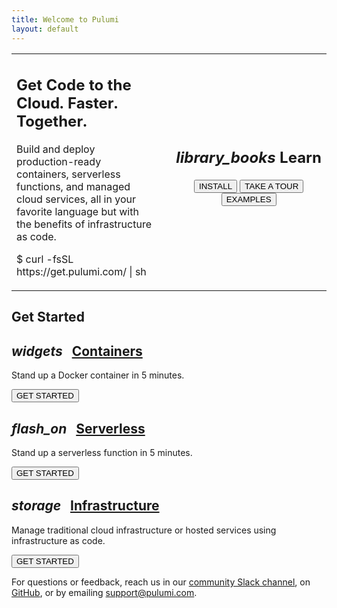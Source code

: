 ```yaml
---
title: Welcome to Pulumi
layout: default
---
```


<span style="float: right; margin-top: -64px">
    <a href="https://pulumi.slack.com/messages/C9SEFSC4C" target="_blank"><i class="fab fa-slack fa-2x" style="color: #4A5960" aria-hidden="true"></i></a>
    <a href="https://github.com/pulumi" target="_blank"><i class="fab fa-github fa-2x" style="color: #4A5960" aria-hidden="true"></i></a>
</span>

<table width="100%">
    <tr>
        <td width="60%" style="vertical-align: top">
            <h2 class="get-to-the-cloud">
                Get Code to the Cloud. Faster. Together.
            </h2>
            <p>
                Build and deploy production-ready containers, serverless functions, and managed cloud services,
                all in your favorite language but with the benefits of infrastructure as code.
            </p>
            <p class="curl-install">
                $ curl -fsSL https://get.pulumi.com/ | sh
            </p>
        </td>
        <td width="6%"></td>
        <td width="33%">
            <div class="learn-box">
                <h2 class="learn"><i class="material-icons">library_books</i>&nbsp;Learn</h2>
                <p style="text-align: center">
                    <a href="/install"><button class="mdl-button mdl-js-button mdl-button--raised">INSTALL</button></a>
                    <a href="/tour"><button class="mdl-button mdl-js-button mdl-button--raised">TAKE A TOUR</button></a>
                    <a href="https://github.com/pulumi/examples"><button class="mdl-button mdl-js-button mdl-button--raised">EXAMPLES</button></a>
                </p>
            </div>
        </td>
    </tr>
</table>
<h2>Get Started</h2>
<div class="card-table">
    <div class="mdl-card mdl-shadow--2dp">
        <div class="mdl-card__title">
            <h2 class="mdl-card__title-text">
                <i class="material-icons">widgets</i>
                &nbsp;
                <a href="/quickstart/aws-containers.html">Containers</a>
            </h2>
        </div>
        <div class="mdl-card__supporting-text">
            <span class="card-text">
                <p>Stand up a Docker container in 5 minutes.</p>
            </span>
        </div>
        <div class="mdl-card__actions">
            <a href="/quickstart/aws-containers.html">
                <button class="mdl-button mdl-js-button mdl-button--raised">GET STARTED</button>
            </a>
        </div>
    </div>
    <div class="mdl-card mdl-shadow--2dp">
        <div class="mdl-card__title">
            <h2 class="mdl-card__title-text">
                <i class="material-icons">flash_on</i>
                &nbsp;
                <a href="/quickstart/aws-rest-api.html">Serverless</a>
            </h2>
        </div>
        <div class="mdl-card__supporting-text">
            <span class="card-text">
                <p>Stand up a serverless function in 5 minutes.</p>
            </span>
        </div>
        <div class="mdl-card__actions">
            <a href="/quickstart/aws-rest-api.html">
                <button class="mdl-button mdl-js-button mdl-button--raised">GET STARTED</button>
            </a>
        </div>
    </div>
    <div class="mdl-card mdl-shadow--2dp">
        <div class="mdl-card__title">
            <h2 class="mdl-card__title-text">
                <i class="material-icons">storage</i>
                &nbsp;
                <a href="/quickstart/aws-ec2.html">Infrastructure</a>
            </h2>
        </div>
        <div class="mdl-card__supporting-text">
            <span class="card-text">
                <p>Manage traditional cloud infrastructure or hosted services
                   using infrastructure as code.</p>
            </span>
        </div>
        <div class="mdl-card__actions">
            <a href="/quickstart/aws-ec2.html">
                <button class="mdl-button mdl-js-button mdl-button--raised">GET STARTED</button>
            </a>
        </div>
    </div>
</div>

For questions or feedback, reach us in our [community Slack channel](https://pulumi.slack.com/messages/C9SEFSC4C),
on [GitHub](https://github.com/pulumi), or by emailing [support@pulumi.com](mailto:support@pulumi.com).
